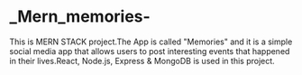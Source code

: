 # _Mern_memories-
 This is MERN STACK project.The App is called "Memories" and it is a simple social media app that allows users to post interesting events that happened in their lives.React, Node.js, Express & MongoDB is used in this project.
